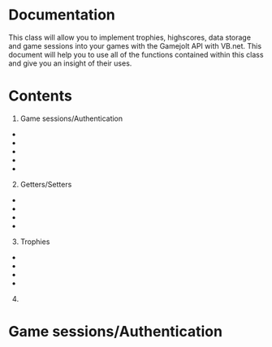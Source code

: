 Documentation
=============
This class will allow you to implement trophies, highscores, data storage and game sessions into your games with the 
Gamejolt API with VB.net. This document will help you to use all of the functions contained within this class and give you an insight of their uses. 

Contents
=============
1. Game sessions/Authentication
  -
  -
  -
  -
  -
2. Getters/Setters
  -
  -
  -
  -
3. Trophies
  -
  -
  -
  -
4.

Game sessions/Authentication
=============
